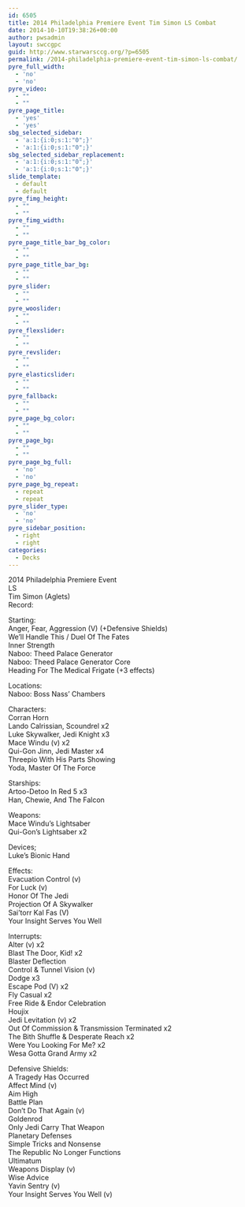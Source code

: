 ```yaml
---
id: 6505
title: 2014 Philadelphia Premiere Event Tim Simon LS Combat
date: 2014-10-10T19:38:26+00:00
author: pwsadmin
layout: swccgpc
guid: http://www.starwarsccg.org/?p=6505
permalink: /2014-philadelphia-premiere-event-tim-simon-ls-combat/
pyre_full_width:
  - 'no'
  - 'no'
pyre_video:
  - ""
  - ""
pyre_page_title:
  - 'yes'
  - 'yes'
sbg_selected_sidebar:
  - 'a:1:{i:0;s:1:"0";}'
  - 'a:1:{i:0;s:1:"0";}'
sbg_selected_sidebar_replacement:
  - 'a:1:{i:0;s:1:"0";}'
  - 'a:1:{i:0;s:1:"0";}'
slide_template:
  - default
  - default
pyre_fimg_height:
  - ""
  - ""
pyre_fimg_width:
  - ""
  - ""
pyre_page_title_bar_bg_color:
  - ""
  - ""
pyre_page_title_bar_bg:
  - ""
  - ""
pyre_slider:
  - ""
  - ""
pyre_wooslider:
  - ""
  - ""
pyre_flexslider:
  - ""
  - ""
pyre_revslider:
  - ""
  - ""
pyre_elasticslider:
  - ""
  - ""
pyre_fallback:
  - ""
  - ""
pyre_page_bg_color:
  - ""
  - ""
pyre_page_bg:
  - ""
  - ""
pyre_page_bg_full:
  - 'no'
  - 'no'
pyre_page_bg_repeat:
  - repeat
  - repeat
pyre_slider_type:
  - 'no'
  - 'no'
pyre_sidebar_position:
  - right
  - right
categories:
  - Decks
---
```

2014 Philadelphia Premiere Event  
LS  
Tim Simon (Aglets)  
Record:

Starting:  
Anger, Fear, Aggression (V) (+Defensive Shields)  
We&#8217;ll Handle This / Duel Of The Fates  
Inner Strength  
Naboo: Theed Palace Generator  
Naboo: Theed Palace Generator Core  
Heading For The Medical Frigate (+3 effects)

Locations:  
Naboo: Boss Nass&#8217; Chambers

Characters:  
Corran Horn  
Lando Calrissian, Scoundrel x2  
Luke Skywalker, Jedi Knight x3  
Mace Windu (v) x2  
Qui-Gon Jinn, Jedi Master x4  
Threepio With His Parts Showing  
Yoda, Master Of The Force

Starships:  
Artoo-Detoo In Red 5 x3  
Han, Chewie, And The Falcon

Weapons:  
Mace Windu&#8217;s Lightsaber  
Qui-Gon&#8217;s Lightsaber x2

Devices;  
Luke&#8217;s Bionic Hand

Effects:  
Evacuation Control (v)  
For Luck (v)  
Honor Of The Jedi  
Projection Of A Skywalker  
Sai&#8217;torr Kal Fas (V)  
Your Insight Serves You Well

Interrupts:  
Alter (v) x2  
Blast The Door, Kid! x2  
Blaster Deflection  
Control & Tunnel Vision (v)  
Dodge x3  
Escape Pod (V) x2  
Fly Casual x2  
Free Ride & Endor Celebration  
Houjix  
Jedi Levitation (v) x2  
Out Of Commission & Transmission Terminated x2  
The Bith Shuffle & Desperate Reach x2  
Were You Looking For Me? x2  
Wesa Gotta Grand Army x2

Defensive Shields:  
A Tragedy Has Occurred  
Affect Mind (v)  
Aim High  
Battle Plan  
Don&#8217;t Do That Again (v)  
Goldenrod  
Only Jedi Carry That Weapon  
Planetary Defenses  
Simple Tricks and Nonsense  
The Republic No Longer Functions  
Ultimatum  
Weapons Display (v)  
Wise Advice  
Yavin Sentry (v)  
Your Insight Serves You Well (v)
